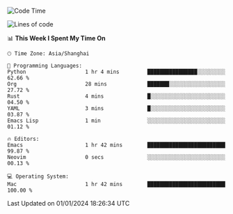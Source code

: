 <!--START_SECTION:waka-->
![Code Time](http://img.shields.io/badge/Code%20Time-1%2C767%20hrs%2051%20mins-blue)

![Lines of code](https://img.shields.io/badge/From%20Hello%20World%20I%27ve%20Written-286.8%20thousand%20lines%20of%20code-blue)

📊 **This Week I Spent My Time On** 

```text
🕑︎ Time Zone: Asia/Shanghai

💬 Programming Languages: 
Python                   1 hr 4 mins         ████████████████░░░░░░░░░   62.66 % 
Org                      28 mins             ███████░░░░░░░░░░░░░░░░░░   27.72 % 
Rust                     4 mins              █░░░░░░░░░░░░░░░░░░░░░░░░   04.50 % 
YAML                     3 mins              █░░░░░░░░░░░░░░░░░░░░░░░░   03.87 % 
Emacs Lisp               1 min               ░░░░░░░░░░░░░░░░░░░░░░░░░   01.12 % 

🔥 Editors: 
Emacs                    1 hr 42 mins        █████████████████████████   99.87 % 
Neovim                   0 secs              ░░░░░░░░░░░░░░░░░░░░░░░░░   00.13 % 

💻 Operating System: 
Mac                      1 hr 42 mins        █████████████████████████   100.00 % 
```


 Last Updated on 01/01/2024 18:26:34 UTC
<!--END_SECTION:waka-->
